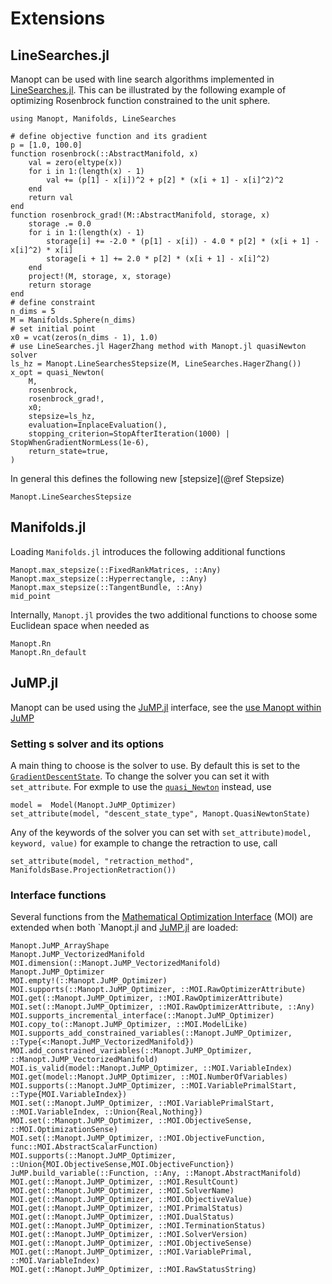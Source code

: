 # Extensions

## LineSearches.jl

Manopt can be used with line search algorithms implemented in [LineSearches.jl](https://github.com/JuliaNLSolvers/LineSearches.jl).
This can be illustrated by the following example of optimizing Rosenbrock function constrained to the unit sphere.

```@example
using Manopt, Manifolds, LineSearches

# define objective function and its gradient
p = [1.0, 100.0]
function rosenbrock(::AbstractManifold, x)
    val = zero(eltype(x))
    for i in 1:(length(x) - 1)
        val += (p[1] - x[i])^2 + p[2] * (x[i + 1] - x[i]^2)^2
    end
    return val
end
function rosenbrock_grad!(M::AbstractManifold, storage, x)
    storage .= 0.0
    for i in 1:(length(x) - 1)
        storage[i] += -2.0 * (p[1] - x[i]) - 4.0 * p[2] * (x[i + 1] - x[i]^2) * x[i]
        storage[i + 1] += 2.0 * p[2] * (x[i + 1] - x[i]^2)
    end
    project!(M, storage, x, storage)
    return storage
end
# define constraint
n_dims = 5
M = Manifolds.Sphere(n_dims)
# set initial point
x0 = vcat(zeros(n_dims - 1), 1.0)
# use LineSearches.jl HagerZhang method with Manopt.jl quasiNewton solver
ls_hz = Manopt.LineSearchesStepsize(M, LineSearches.HagerZhang())
x_opt = quasi_Newton(
    M,
    rosenbrock,
    rosenbrock_grad!,
    x0;
    stepsize=ls_hz,
    evaluation=InplaceEvaluation(),
    stopping_criterion=StopAfterIteration(1000) | StopWhenGradientNormLess(1e-6),
    return_state=true,
)
```

In general this defines the following new [stepsize](@ref Stepsize)

```@docs
Manopt.LineSearchesStepsize
```

## Manifolds.jl

Loading `Manifolds.jl` introduces the following additional functions

```@docs
Manopt.max_stepsize(::FixedRankMatrices, ::Any)
Manopt.max_stepsize(::Hyperrectangle, ::Any)
Manopt.max_stepsize(::TangentBundle, ::Any)
mid_point
```

Internally, `Manopt.jl` provides the two additional functions to choose some
Euclidean space when needed as

```@docs
Manopt.Rn
Manopt.Rn_default
```

## JuMP.jl

Manopt can be used using the [JuMP.jl](https://jump.dev) interface, see the [use Manopt within JuMP](tutorials/UseManoptWithinJuMP.md)

### Setting s solver and its options

A main thing to choose is the solver to use. By default this is set to the [`GradientDescentState`](@ref). To change the solver you can set it with `set_attribute`. For exmple to use the [`quasi_Newton`](@ref) instead, use

```{julia}
model =  Model(Manopt.JuMP_Optimizer)
set_attribute(model, "descent_state_type", Manopt.QuasiNewtonState)
```

Any of the keywords of the solver you can set with `set_attribute)model, keyword, value)` for example to change the retraction to use, call

```{julia}
set_attribute(model, "retraction_method", ManifoldsBase.ProjectionRetraction())
```

### Interface functions

Several functions from the [Mathematical Optimization Interface](https://github.com/jump-dev/MathOptInterface.jl) (MOI) are
extended when both `Manopt.jl and [JuMP.jl](https://jump.dev) are loaded:

```@docs
Manopt.JuMP_ArrayShape
Manopt.JuMP_VectorizedManifold
MOI.dimension(::Manopt.JuMP_VectorizedManifold)
Manopt.JuMP_Optimizer
MOI.empty!(::Manopt.JuMP_Optimizer)
MOI.supports(::Manopt.JuMP_Optimizer, ::MOI.RawOptimizerAttribute)
MOI.get(::Manopt.JuMP_Optimizer, ::MOI.RawOptimizerAttribute)
MOI.set(::Manopt.JuMP_Optimizer, ::MOI.RawOptimizerAttribute, ::Any)
MOI.supports_incremental_interface(::Manopt.JuMP_Optimizer)
MOI.copy_to(::Manopt.JuMP_Optimizer, ::MOI.ModelLike)
MOI.supports_add_constrained_variables(::Manopt.JuMP_Optimizer, ::Type{<:Manopt.JuMP_VectorizedManifold})
MOI.add_constrained_variables(::Manopt.JuMP_Optimizer, ::Manopt.JuMP_VectorizedManifold)
MOI.is_valid(model::Manopt.JuMP_Optimizer, ::MOI.VariableIndex)
MOI.get(model::Manopt.JuMP_Optimizer, ::MOI.NumberOfVariables)
MOI.supports(::Manopt.JuMP_Optimizer, ::MOI.VariablePrimalStart, ::Type{MOI.VariableIndex})
MOI.set(::Manopt.JuMP_Optimizer, ::MOI.VariablePrimalStart, ::MOI.VariableIndex, ::Union{Real,Nothing})
MOI.set(::Manopt.JuMP_Optimizer, ::MOI.ObjectiveSense, ::MOI.OptimizationSense)
MOI.set(::Manopt.JuMP_Optimizer, ::MOI.ObjectiveFunction, func::MOI.AbstractScalarFunction)
MOI.supports(::Manopt.JuMP_Optimizer, ::Union{MOI.ObjectiveSense,MOI.ObjectiveFunction})
JuMP.build_variable(::Function, ::Any, ::Manopt.AbstractManifold)
MOI.get(::Manopt.JuMP_Optimizer, ::MOI.ResultCount)
MOI.get(::Manopt.JuMP_Optimizer, ::MOI.SolverName)
MOI.get(::Manopt.JuMP_Optimizer, ::MOI.ObjectiveValue)
MOI.get(::Manopt.JuMP_Optimizer, ::MOI.PrimalStatus)
MOI.get(::Manopt.JuMP_Optimizer, ::MOI.DualStatus)
MOI.get(::Manopt.JuMP_Optimizer, ::MOI.TerminationStatus)
MOI.get(::Manopt.JuMP_Optimizer, ::MOI.SolverVersion)
MOI.get(::Manopt.JuMP_Optimizer, ::MOI.ObjectiveSense)
MOI.get(::Manopt.JuMP_Optimizer, ::MOI.VariablePrimal, ::MOI.VariableIndex)
MOI.get(::Manopt.JuMP_Optimizer, ::MOI.RawStatusString)
```
